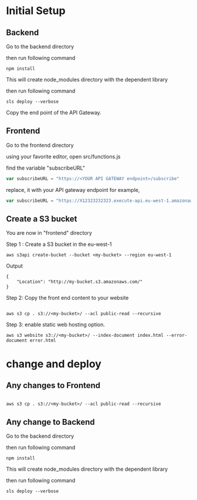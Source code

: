 
# Initial Setup

## Backend

Go to the backend directory

then run following command

```shell
npm install
```
This will create node_modules directory with the dependent library

then run following command
```shell
sls deploy --verbose
```
Copy the end point of the API Gateway.

## Frontend
Go to the frontend directory

using your favorite editor, open 
src/functions.js

find the variable "subscribeURL" 

```javascript
var subscribeURL = "https://<YOUR API GATEWAY endpoint>/subscribe"
```

replace, it with your API gateway endpoint
for example, 

```javascript
var subscribeURL = "https://X12323232323.execute-api.eu-west-1.amazonaws.com/dev/subscribe";
```  
## Create a S3 bucket 

You are now in "frontend" directory

Step 1 : Create a S3 bucket in the eu-west-1 
```shell
aws s3api create-bucket --bucket <my-bucket> --region eu-west-1
```

Output
```shell
{
    "Location": "http://my-bucket.s3.amazonaws.com/"
}
```

Step 2: Copy the front end content to your website
```shell

aws s3 cp . s3://<my-bucket>/ --acl public-read --recursive

```

Step 3: enable static web hosting option. 

```shell
aws s3 website s3://<my-bucket>/ --index-document index.html --error-document error.html
```

# change and deploy

## Any changes to Frontend
```shell

aws s3 cp . s3://<my-bucket>/ --acl public-read --recursive

```

## Any change to Backend

Go to the backend directory

then run following command

```shell
npm install
```
This will create node_modules directory with the dependent library

then run following command
```shell
sls deploy --verbose
```

